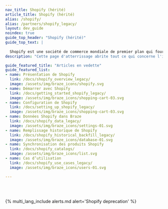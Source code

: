 ```yaml
---
nav_title: Shopify (hérité)
article_title: Shopify (hérité)
alias: /shopify/
alias: /partners/shopify_legacy/
layout: dev_guide
noindex: true
guide_top_header: "Shopify (hérité)"
guide_top_text: |
  
  Shopify est une société de commerce mondiale de premier plan qui fournit des outils fiables pour démarrer, développer, commercialiser et gérer un commerce de détail de toute taille. Shopify améliore le commerce pour tous grâce à une plateforme et à des services conçus pour être fiables tout en offrant une meilleure expérience d'achat aux consommateurs du monde entier. Cette page d'atterrissage contient tout ce qui concerne l'intégration de l'<b>ancien</b> Shopify. Pour plus d'informations sur l'intégration currents, consultez <a href="/docs/partners/message_orchestration/channel_extensions/ecommerce/shopify/">Shopify</a>.
description: "Cette page d'atterrissage abrite tout ce qui concerne l'intégration de l'ancien Shopify, y compris un aperçu, un guide de configuration, le traitement des données Shopify, et plus encore."

guide_featured_title: "Articles en vedette"
guide_featured_list:
- name: Présentation de Shopify
  link: /docs/shopify_overview_legacy/
  image: /assets/img/braze_icons/shopify.svg
- name: Démarrer avec Shopify
  link: /docs/getting_started_shopify_legacy/
  image: /assets/img/braze_icons/shopping-cart-03.svg
- name: Configuration de Shopify
  link: /docs/setting_up_shopify_legacy/
  image: /assets/img/braze_icons/shopping-cart-03.svg
- name: Données Shopify dans Braze
  link: /docs/shopify_data_legacy/
  image: /assets/img/braze_icons/settings-01.svg
- name: Remplissage historique de Shopify
  link: /docs/shopify_historical_backfill_legacy/
  image: /assets/img/braze_icons/database-01.svg
- name: Synchronisation des produits Shopify
  link: /docs/shopify_catalogs/
  image: /assets/img/braze_icons/list.svg
- name: Cas d’utilisation
  link: /docs/shopify_use_cases_legacy/
  image: /assets/img/braze_icons/users-01.svg

---
```

<br><br>

{% multi_lang_include alerts.md alert='Shopify deprecation' %}